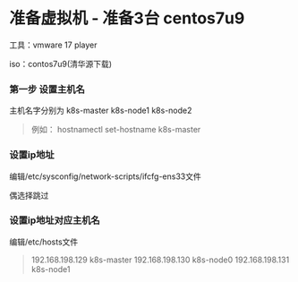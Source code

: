 # 准备虚拟机 - 准备3台 centos7u9

工具：vmware 17 player

iso：contos7u9(清华源下载)

### 第一步 设置主机名

主机名字分别为 k8s-master k8s-node1 k8s-node2

> 例如： hostnamectl set-hostname k8s-master


### 设置ip地址
编辑/etc/sysconfig/network-scripts/ifcfg-ens33文件

偶选择跳过

### 设置ip地址对应主机名
编辑/etc/hosts文件

> 192.168.198.129 k8s-master
> 192.168.198.130 k8s-node0
> 192.168.198.131 k8s-node1







